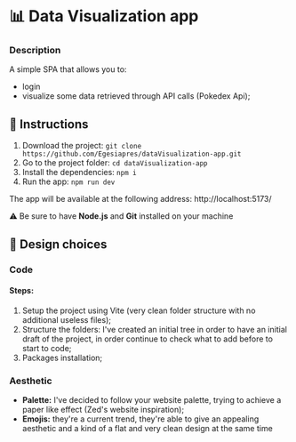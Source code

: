 # 📊 Data Visualization app

### Description

A simple SPA that allows you to:
- login
- visualize some data retrieved through API calls (Pokedex Api);


## 🦾 Instructions

1. Download the project: `git clone https://github.com/Egesiapres/dataVisualization-app.git`
2. Go to the project folder: `cd dataVisualization-app`
3. Install the dependencies: `npm i`
4. Run the app: `npm run dev`

The app will be available at the following address: http://localhost:5173/

⚠️ Be sure to have **Node.js** and **Git** installed on your machine


## 🎨 Design choices

### Code

#### Steps:
1. Setup the project using Vite (very clean folder structure with no additional useless files);
2. Structure the folders: I've created an initial tree in order to have an initial draft of the project, in order continue to check what to add before to start to code;
3. Packages installation;

### Aesthetic
- **Palette:** I've decided to follow your website palette, trying to achieve a paper like effect (Zed's website inspiration);
- **Emojis:** they're a current trend, they're able to give an appealing aesthetic and a kind of a flat and very clean design at the same time







<!-- # React + Vite

This template provides a minimal setup to get React working in Vite with HMR and some ESLint rules.

Currently, two official plugins are available:

- [@vitejs/plugin-react](https://github.com/vitejs/vite-plugin-react/blob/main/packages/plugin-react/README.md) uses [Babel](https://babeljs.io/) for Fast Refresh
- [@vitejs/plugin-react-swc](https://github.com/vitejs/vite-plugin-react-swc) uses [SWC](https://swc.rs/) for Fast Refresh -->
